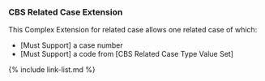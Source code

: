 ### CBS Related Case Extension

This Complex Extension for related case allows one related case of which:

- [Must Support] a case number
- [Must Support] a code from [CBS Related Case Type Value Set]

{% include link-list.md %}